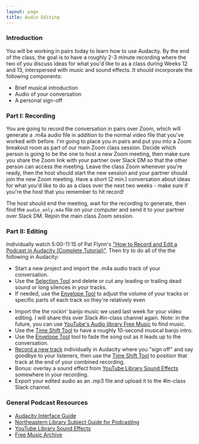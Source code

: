 ```yaml
---
layout: page
title: Audio Editing
---
```


### Introduction

You will be working in pairs today to learn how to use Audacity. By the end of the class, the goal is to have a roughly 2-3 minute recording where the two of you discuss ideas for what you'd like to as a class during Weeks 12 and 13, interspersed with music and sound effects. It should incorporate the following components:

- Brief musical introduction
- Audio of your conversation
- A personal sign-off

### Part I: Recording 

You are going to record the conversation in pairs over Zoom, which will generate a .m4a audio file in addition to the normal video file that you've worked with before. I'm going to place you in pairs and put you into a Zoom breakout room as part of our main Zoom class session. Decide which person is going to be the one to host a new Zoom meeting, then make sure you share the Zoom link with your partner over Slack DM so that the other person can access the meeting. Leave the class Zoom whenever you're ready, then the host should start the new session and your partner should join the new Zoom meeting. Have a short (2 min.) conversation about ideas for what you'd like to do as a class over the next two weeks - make sure if you're the host that you remember to hit record!

The host should end the meeting, wait for the recording to generate, then find the `audio_only.m4a` file on your computer and send it to your partner over Slack DM. Rejoin the main class Zoom session.

### Part II: Editing

Individually watch 5:00-11:15 of Pat Flynn's ["How to Record and Edit a Podcast in Audacity (Complete Tutorial)"](https://www.youtube.com/watch?v=xl-WDjWrTtk). Then try to do all of the the following in Audacity:

- Start a new project and import the .m4a audio track of your conversation. 
- Use the [Selection Tool](https://manual.audacityteam.org/man/selection_tool.htm) and delete or cut any leading or trailing dead sound or long silences in your tracks.
- If needed, use the [Envelope Tool](https://manual.audacityteam.org/man/envelope_tool.html) to adjust the volume of your tracks or specific parts of each track so they're relatively even
<!--- Use the [Time Shift Tool](https://manual.audacityteam.org/man/time_shift_tool.html) to move each track so that they will play back-to-back-->
- Import the the rockin' banjo music we used last week for your video editing. I will share this over Slack #in-class channel again. Note: in the future, you can use [YouTube's Audio library Free Music](https://www.youtube.com/audiolibrary/music) to find music. 
- Use the [Time Shift Tool](https://manual.audacityteam.org/man/time_shift_tool.html) to have a roughly 10-second musical banjo intro.
- Use the [Envelope Tool](https://manual.audacityteam.org/man/envelope_tool.html) tool to fade the song out as it leads up to the conversation.
- [Record a new track](https://manual.audacityteam.org/man/recording.html#newtrack) individually in Audacity where you "sign off" and say goodbye to your listeners, then use the [Time Shift Tool](https://manual.audacityteam.org/man/time_shift_tool.html) to position that track at the end of your combined recording.
- Bonus: overlay a sound effect from [YouTube Library Sound Effects](https://www.youtube.com/audiolibrary/soundeffects) somewhere in your recording.
- Export your edited audio as an .mp3 file and upload it to the #in-class Slack channel. 

### General Podcast Resources

- [Audacity Interface Guide](https://wit.audacityteam.org/)
- [Northeastern Library Subject Guide for Podcasting](https://subjectguides.lib.neu.edu/c.php?g=593889&p=4920260)
- [YouTube Library Sound Effects](https://www.youtube.com/audiolibrary/soundeffects)
- [Free Music Archive](https://freemusicarchive.org/)